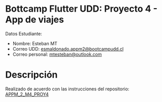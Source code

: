 # Bottcamp Flutter UDD: Proyecto 4 - App de viajes
Datos Estudiante:

* Nombre: Esteban MT
* Correo UDD: esmaldonado.appm2@bootcampudd.cl
* Correo personal: mtesteban@outlook.com

# Descripción
Realizado de acuerdo con las instrucciones del repositorio: [APPM_2_M4_PROY4](https://github.com/UDDBootcamp/APPM_2_M4_PROY4)


